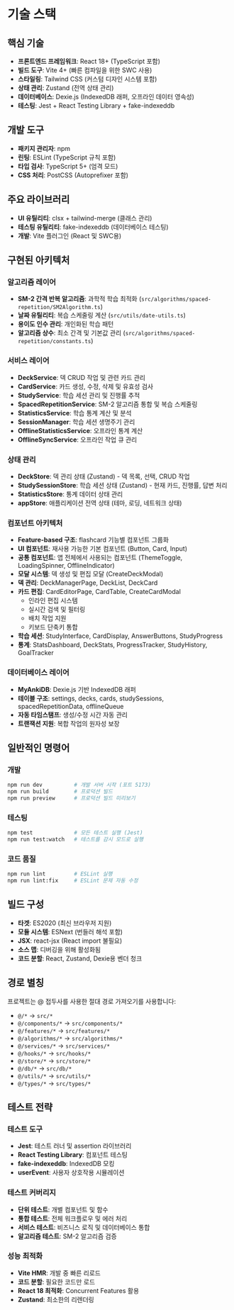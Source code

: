 # 기술 스택

## 핵심 기술

- **프론트엔드 프레임워크**: React 18+ (TypeScript 포함)
- **빌드 도구**: Vite 4+ (빠른 컴파일을 위한 SWC 사용)
- **스타일링**: Tailwind CSS (커스텀 디자인 시스템 포함)
- **상태 관리**: Zustand (전역 상태 관리)
- **데이터베이스**: Dexie.js (IndexedDB 래퍼, 오프라인 데이터 영속성)
- **테스팅**: Jest + React Testing Library + fake-indexeddb

## 개발 도구

- **패키지 관리자**: npm
- **린팅**: ESLint (TypeScript 규칙 포함)
- **타입 검사**: TypeScript 5+ (엄격 모드)
- **CSS 처리**: PostCSS (Autoprefixer 포함)

## 주요 라이브러리

- **UI 유틸리티**: clsx + tailwind-merge (클래스 관리)
- **테스팅 유틸리티**: fake-indexeddb (데이터베이스 테스팅)
- **개발**: Vite 플러그인 (React 및 SWC용)

## 구현된 아키텍처

### 알고리즘 레이어
- **SM-2 간격 반복 알고리즘**: 과학적 학습 최적화 (`src/algorithms/spaced-repetition/SM2Algorithm.ts`)
- **날짜 유틸리티**: 복습 스케줄링 계산 (`src/utils/date-utils.ts`)
- **용이도 인수 관리**: 개인화된 학습 패턴
- **알고리즘 상수**: 최소 간격 및 기본값 관리 (`src/algorithms/spaced-repetition/constants.ts`)

### 서비스 레이어
- **DeckService**: 덱 CRUD 작업 및 관련 카드 관리
- **CardService**: 카드 생성, 수정, 삭제 및 유효성 검사
- **StudyService**: 학습 세션 관리 및 진행률 추적
- **SpacedRepetitionService**: SM-2 알고리즘 통합 및 복습 스케줄링
- **StatisticsService**: 학습 통계 계산 및 분석
- **SessionManager**: 학습 세션 생명주기 관리
- **OfflineStatisticsService**: 오프라인 통계 계산
- **OfflineSyncService**: 오프라인 작업 큐 관리

### 상태 관리
- **DeckStore**: 덱 관리 상태 (Zustand) - 덱 목록, 선택, CRUD 작업
- **StudySessionStore**: 학습 세션 상태 (Zustand) - 현재 카드, 진행률, 답변 처리
- **StatisticsStore**: 통계 데이터 상태 관리
- **appStore**: 애플리케이션 전역 상태 (테마, 로딩, 네트워크 상태)

### 컴포넌트 아키텍처
- **Feature-based 구조**: flashcard 기능별 컴포넌트 그룹화
- **UI 컴포넌트**: 재사용 가능한 기본 컴포넌트 (Button, Card, Input)
- **공통 컴포넌트**: 앱 전체에서 사용되는 컴포넌트 (ThemeToggle, LoadingSpinner, OfflineIndicator)
- **모달 시스템**: 덱 생성 및 편집 모달 (CreateDeckModal)
- **덱 관리**: DeckManagerPage, DeckList, DeckCard
- **카드 편집**: CardEditorPage, CardTable, CreateCardModal
  - 인라인 편집 시스템
  - 실시간 검색 및 필터링
  - 배치 작업 지원
  - 키보드 단축키 통합
- **학습 세션**: StudyInterface, CardDisplay, AnswerButtons, StudyProgress
- **통계**: StatsDashboard, DeckStats, ProgressTracker, StudyHistory, GoalTracker

### 데이터베이스 레이어
- **MyAnkiDB**: Dexie.js 기반 IndexedDB 래퍼
- **테이블 구조**: settings, decks, cards, studySessions, spacedRepetitionData, offlineQueue
- **자동 타임스탬프**: 생성/수정 시간 자동 관리
- **트랜잭션 지원**: 복합 작업의 원자성 보장

## 일반적인 명령어

### 개발
```bash
npm run dev          # 개발 서버 시작 (포트 5173)
npm run build        # 프로덕션 빌드
npm run preview      # 프로덕션 빌드 미리보기
```

### 테스팅
```bash
npm test             # 모든 테스트 실행 (Jest)
npm run test:watch   # 테스트를 감시 모드로 실행
```

### 코드 품질
```bash
npm run lint         # ESLint 실행
npm run lint:fix     # ESLint 문제 자동 수정
```

## 빌드 구성

- **타겟**: ES2020 (최신 브라우저 지원)
- **모듈 시스템**: ESNext (번들러 해석 포함)
- **JSX**: react-jsx (React import 불필요)
- **소스 맵**: 디버깅을 위해 활성화됨
- **코드 분할**: React, Zustand, Dexie용 벤더 청크

## 경로 별칭

프로젝트는 @ 접두사를 사용한 절대 경로 가져오기를 사용합니다:
- `@/*` → `src/*`
- `@/components/*` → `src/components/*`
- `@/features/*` → `src/features/*`
- `@/algorithms/*` → `src/algorithms/*`
- `@/services/*` → `src/services/*`
- `@/hooks/*` → `src/hooks/*`
- `@/store/*` → `src/store/*`
- `@/db/*` → `src/db/*`
- `@/utils/*` → `src/utils/*`
- `@/types/*` → `src/types/*`

## 테스트 전략

### 테스트 도구
- **Jest**: 테스트 러너 및 assertion 라이브러리
- **React Testing Library**: 컴포넌트 테스팅
- **fake-indexeddb**: IndexedDB 모킹
- **userEvent**: 사용자 상호작용 시뮬레이션

### 테스트 커버리지
- **단위 테스트**: 개별 컴포넌트 및 함수
- **통합 테스트**: 전체 워크플로우 및 에러 처리
- **서비스 테스트**: 비즈니스 로직 및 데이터베이스 통합
- **알고리즘 테스트**: SM-2 알고리즘 검증

### 성능 최적화
- **Vite HMR**: 개발 중 빠른 리로드
- **코드 분할**: 필요한 코드만 로드
- **React 18 최적화**: Concurrent Features 활용
- **Zustand**: 최소한의 리렌더링